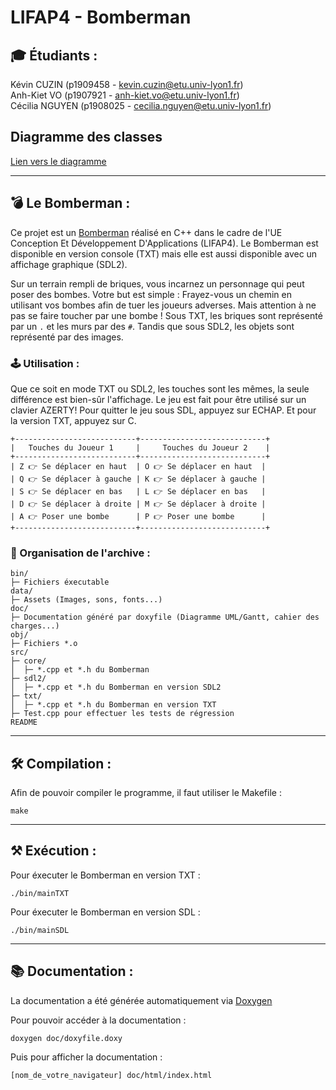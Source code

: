 # LIFAP4 - Bomberman

## 🎓 Étudiants :
Kévin CUZIN (p1909458 - kevin.cuzin@etu.univ-lyon1.fr)  
Anh-Kiet VO (p1907921 - anh-kiet.vo@etu.univ-lyon1.fr)  
Cécilia NGUYEN (p1908025 - cecilia.nguyen@etu.univ-lyon1.fr)

## Diagramme des classes

[Lien vers le diagramme](https://cdn.discordapp.com/attachments/653242922266918915/841243371283808257/Bomberman.png)

-----------------

## 💣 Le Bomberman : 

Ce projet est un [Bomberman](https://fr.wikipedia.org/wiki/Bomberman) réalisé en C++ dans le cadre de l'UE Conception Et Développement D'Applications (LIFAP4).
Le Bomberman est disponible en version console (TXT) mais elle est aussi disponible avec un affichage graphique (SDL2).

Sur un terrain rempli de briques, vous incarnez un personnage qui peut poser des bombes. Votre but est simple : Frayez-vous un chemin en utilisant vos bombes afin de tuer les joueurs adverses. Mais attention à ne pas se faire toucher par une bombe !
Sous TXT, les briques sont représenté par un ``.`` et les murs par des ``#``. Tandis que sous SDL2, les objets sont représenté par des images.

### 🕹️ Utilisation :
Que ce soit en mode TXT ou SDL2, les touches sont les mêmes, la seule différence est bien-sûr l'affichage. Le jeu est fait pour être utilisé sur un clavier AZERTY!
Pour quitter le jeu sous SDL, appuyez sur ECHAP. Et pour la version TXT, appuyez sur C.
```
+---------------------------+----------------------------+
|   Touches du Joueur 1     |     Touches du Joueur 2    |
+---------------------------+----------------------------+
| Z 👉 Se déplacer en haut  | O 👉 Se déplacer en haut  |
| Q 👉 Se déplacer à gauche | K 👉 Se déplacer à gauche |
| S 👉 Se déplacer en bas   | L 👉 Se déplacer en bas   |
| D 👉 Se déplacer à droite | M 👉 Se déplacer à droite |
| A 👉 Poser une bombe      | P 👉 Poser une bombe      |
+---------------------------+----------------------------+
```


### 🔖 Organisation de l'archive :  
```
bin/
├─ Fichiers éxecutable
data/
├─ Assets (Images, sons, fonts...)
doc/
├─ Documentation généré par doxyfile (Diagramme UML/Gantt, cahier des charges...)
obj/
├─ Fichiers *.o
src/
├─ core/
│  ├─ *.cpp et *.h du Bomberman
├─ sdl2/
│  ├─ *.cpp et *.h du Bomberman en version SDL2
├─ txt/
│  ├─ *.cpp et *.h du Bomberman en version TXT
├─ Test.cpp pour effectuer les tests de régression
README
```
-----------------

## 🛠️ Compilation :

Afin de pouvoir compiler le programme, il faut utiliser le Makefile :

```
make
```


-----------------

## ⚒️ Exécution :

Pour éxecuter le Bomberman en version TXT :

```
./bin/mainTXT
```

Pour éxecuter le Bomberman en version SDL :

```
./bin/mainSDL
```
-----------------

## 📚 Documentation :

La documentation a été générée automatiquement via [Doxygen](https://www.doxygen.nl/index.html)  

Pour pouvoir accéder à la documentation :  
```
doxygen doc/doxyfile.doxy
```

Puis pour afficher la documentation :
```
[nom_de_votre_navigateur] doc/html/index.html
```
